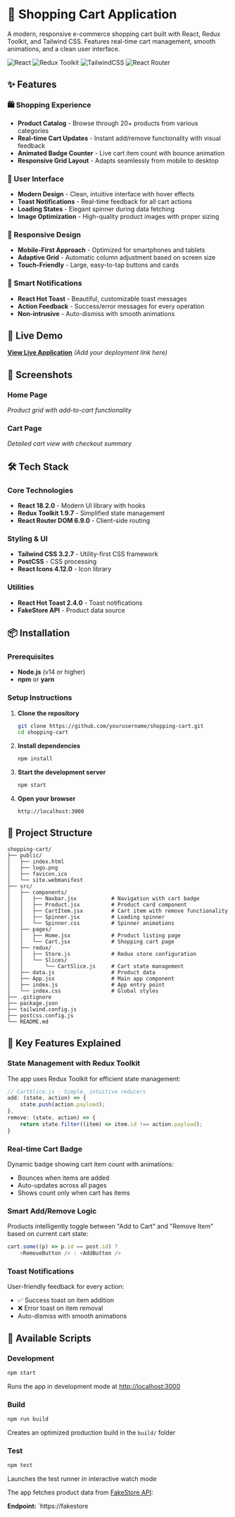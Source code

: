 # 🛒 Shopping Cart Application

A modern, responsive e-commerce shopping cart built with React, Redux Toolkit, and Tailwind CSS. Features real-time cart management, smooth animations, and a clean user interface.

![React](https://img.shields.io/badge/React-18.2.0-61DAFB?style=for-the-badge&logo=react&logoColor=white)
![Redux Toolkit](https://img.shields.io/badge/Redux_Toolkit-1.9.7-764ABC?style=for-the-badge&logo=redux&logoColor=white)
![TailwindCSS](https://img.shields.io/badge/Tailwind_CSS-3.2.7-38B2AC?style=for-the-badge&logo=tailwind-css&logoColor=white)
![React Router](https://img.shields.io/badge/React_Router-6.9.0-CA4245?style=for-the-badge&logo=react-router&logoColor=white)

## ✨ Features

### 🛍️ Shopping Experience
- **Product Catalog** - Browse through 20+ products from various categories
- **Real-time Cart Updates** - Instant add/remove functionality with visual feedback
- **Animated Badge Counter** - Live cart item count with bounce animation
- **Responsive Grid Layout** - Adapts seamlessly from mobile to desktop

### 🎨 User Interface
- **Modern Design** - Clean, intuitive interface with hover effects
- **Toast Notifications** - Real-time feedback for all cart actions
- **Loading States** - Elegant spinner during data fetching
- **Image Optimization** - High-quality product images with proper sizing

### 📱 Responsive Design
- **Mobile-First Approach** - Optimized for smartphones and tablets
- **Adaptive Grid** - Automatic column adjustment based on screen size
- **Touch-Friendly** - Large, easy-to-tap buttons and cards

### 🔔 Smart Notifications
- **React Hot Toast** - Beautiful, customizable toast messages
- **Action Feedback** - Success/error messages for every operation
- **Non-intrusive** - Auto-dismiss with smooth animations

## 🚀 Live Demo

**[View Live Application](#)** *(Add your deployment link here)*

## 📸 Screenshots

### Home Page
*Product grid with add-to-cart functionality*

### Cart Page
*Detailed cart view with checkout summary*

## 🛠️ Tech Stack

### Core Technologies
- **React 18.2.0** - Modern UI library with hooks
- **Redux Toolkit 1.9.7** - Simplified state management
- **React Router DOM 6.9.0** - Client-side routing

### Styling & UI
- **Tailwind CSS 3.2.7** - Utility-first CSS framework
- **PostCSS** - CSS processing
- **React Icons 4.12.0** - Icon library

### Utilities
- **React Hot Toast 2.4.0** - Toast notifications
- **FakeStore API** - Product data source

## 📦 Installation

### Prerequisites

- **Node.js** (v14 or higher)
- **npm** or **yarn**

### Setup Instructions

1. **Clone the repository**
   ```bash
   git clone https://github.com/yourusername/shopping-cart.git
   cd shopping-cart
   ```

2. **Install dependencies**
   ```bash
   npm install
   ```

3. **Start the development server**
   ```bash
   npm start
   ```

4. **Open your browser**
   ```
   http://localhost:3000
   ```

## 📁 Project Structure

```
shopping-cart/
├── public/
│   ├── index.html
│   ├── logo.png
│   ├── favicon.ico
│   └── site.webmanifest
├── src/
│   ├── components/
│   │   ├── Navbar.jsx           # Navigation with cart badge
│   │   ├── Product.jsx          # Product card component
│   │   ├── CartItem.jsx         # Cart item with remove functionality
│   │   ├── Spinner.jsx          # Loading spinner
│   │   └── Spinner.css          # Spinner animations
│   ├── pages/
│   │   ├── Home.jsx             # Product listing page
│   │   └── Cart.jsx             # Shopping cart page
│   ├── redux/
│   │   ├── Store.js             # Redux store configuration
│   │   └── Slices/
│   │       └── CartSlice.js     # Cart state management
│   ├── data.js                  # Product data
│   ├── App.jsx                  # Main app component
│   ├── index.js                 # App entry point
│   └── index.css                # Global styles
├── .gitignore
├── package.json
├── tailwind.config.js
├── postcss.config.js
└── README.md
```

## 🎯 Key Features Explained

### State Management with Redux Toolkit

The app uses Redux Toolkit for efficient state management:

```javascript
// CartSlice.js - Simple, intuitive reducers
add: (state, action) => {
    state.push(action.payload);
},
remove: (state, action) => {
    return state.filter((item) => item.id !== action.payload);
}
```

### Real-time Cart Badge

Dynamic badge showing cart item count with animations:
- Bounces when items are added
- Auto-updates across all pages
- Shows count only when cart has items

### Smart Add/Remove Logic

Products intelligently toggle between "Add to Cart" and "Remove Item" based on current cart state:

```javascript
cart.some((p) => p.id == post.id) ? 
    <RemoveButton /> : <AddButton />
```

### Toast Notifications

User-friendly feedback for every action:
- ✅ Success toast on item addition
- ❌ Error toast on item removal
- Auto-dismiss with smooth animations

## 🔧 Available Scripts

### Development

```bash
npm start
```
Runs the app in development mode at [http://localhost:3000](http://localhost:3000)

### Build

```bash
npm run build
```
Creates an optimized production build in the `build/` folder

### Test

```bash
npm test
```
Launches the test runner in interactive watch mode




The app fetches product data from [FakeStore API](https://fakestoreapi.com/):

**Endpoint:** `https://fakestore
